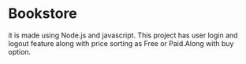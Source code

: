 ﻿# Bookstore
 it is made using Node.js and javascript.
 This project has user login and logout feature along with price sorting as Free or Paid.Along with buy option.
